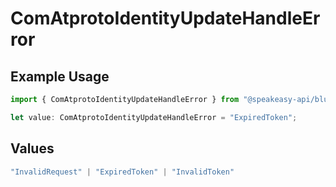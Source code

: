 # ComAtprotoIdentityUpdateHandleError

## Example Usage

```typescript
import { ComAtprotoIdentityUpdateHandleError } from "@speakeasy-api/bluesky/models/errors";

let value: ComAtprotoIdentityUpdateHandleError = "ExpiredToken";
```

## Values

```typescript
"InvalidRequest" | "ExpiredToken" | "InvalidToken"
```